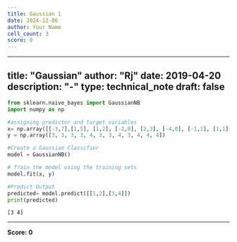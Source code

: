 ```yaml
---
title: Gaussian 1
date: 2024-12-06
author: Your Name
cell_count: 3
score: 0
---
```


---
title: "Gaussian"
author: "Rj"
date: 2019-04-20
description: "-"
type: technical_note
draft: false
---

```python
from sklearn.naive_bayes import GaussianNB
import numpy as np
```


```python
#assigning predictor and target variables
x= np.array([[-3,7],[1,5], [1,2], [-2,0], [2,3], [-4,0], [-1,1], [1,1], [-2,2], [2,7], [-4,1], [-2,7]])
y = np.array([3, 3, 3, 3, 4, 3, 3, 4, 3, 4, 4, 4])

#Create a Gaussian Classifier
model = GaussianNB()

# Train the model using the training sets 
model.fit(x, y)

#Predict Output 
predicted= model.predict([[1,2],[3,4]])
print(predicted)
```

    [3 4]



---
**Score: 0**